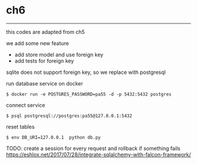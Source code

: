 # ch6 #

----

this codes are adapted from ch5

we add some new feature

* add store model and use foreign key
* add tests for foreign key

sqlite does not support foreign key, so we replace with postgresql

run database service on docker
```
$ docker run -e POSTGRES_PASSWORD=pa55 -d -p 5432:5432 postgres
```
connect service
```
$ psql postgresql://postgres:pa55@127.0.0.1:5432
```
reset tables
```
$ env DB_URI=127.0.0.1  python db.py
```

TODO: create a session for every request and rollback if something fails
https://eshlox.net/2017/07/28/integrate-sqlalchemy-with-falcon-framework/
